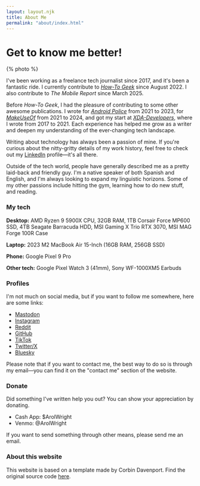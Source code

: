 ```yaml
---
layout: layout.njk
title: About Me
permalink: "about/index.html"
---
```


# Get to know me better!

{% photo %}

I've been working as a freelance tech journalist since 2017, and it's been a fantastic ride.  I currently contribute to _[How-To Geek](https://www.howtogeek.com/author/arolwright/)_ since August 2022. I also contribute to _The Mobile Report_ since March 2025.

Before _How-To Geek_, I had the pleasure of contributing to some other awesome publications. I wrote for _[Android Police](https://androidpolice.com/author/arol-wright)_ from 2021 to 2023, for _[MakeUseOf](https://www.makeuseof.com/author/arol-wright)_ from 2021 to 2024, and got my start at _[XDA-Developers](https://www.xda-developers.com/author/arol-wright)_, where I wrote from 2017 to 2021. Each experience has helped me grow as a writer and deepen my understanding of the ever-changing tech landscape.

Writing about technology has always been a passion of mine. If you're curious about the nitty-gritty details of my work history, feel free to check out my [LinkedIn](https://www.linkedin.com/in/arolwright/) profile—it's all there.

Outside of the tech world, people have generally described me as a pretty laid-back and friendly guy. I'm a native speaker of both Spanish and English, and I'm always looking to expand my linguistic horizons. Some of my other passions include hitting the gym, learning how to do new stuff, and reading.

### My tech

**Desktop:** AMD Ryzen 9 5900X CPU, 32GB RAM, 1TB Corsair Force MP600 SSD, 4TB Seagate Barracuda HDD, MSI Gaming X Trio RTX 3070, MSI MAG Forge 100R Case

**Laptop:** 2023 M2 MacBook Air 15-Inch (16GB RAM, 256GB SSD)

**Phone:** Google Pixel 9 Pro

**Other tech:** Google Pixel Watch 3 (41mm), Sony WF-1000XM5 Earbuds

### Profiles

I'm not much on social media, but if you want to follow me somewhere, here are some links:

- [Mastodon](https://toot.community/@arol)
- [Instagram](https://www.instagram.com/arolwrightc)
- [Reddit](https://www.reddit.com/user/ArolWright/)
- [GitHub](https://github.com/ArolWright/)
- [TikTok](https://www.tiktok.com/@arolwright)
- [Twitter/X](https://twitter.com/arolwright)
- [Bluesky](https://bsky.app/profile/arolwright.bsky.social)

Please note that if you want to contact me, the best way to do so is through my email—you can find it on the "contact me" section of the website.

### Donate

Did something I've written help you out? You can show your appreciation by donating.

- Cash App: $ArolWright
- Venmo: @ArolWright

If you want to send something through other means, please send me an email.

### About this website

This website is based on a template made by Corbin Davenport. Find the original source code [here](https://github.com/corbindavenport/corbindavenport.github.io).
